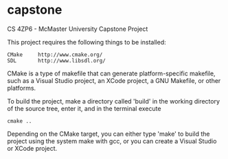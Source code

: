 capstone
========

CS 4ZP6 - McMaster University Capstone Project

This project requires the following things to be installed:

    CMake     http://www.cmake.org/
    SDL       http://www.libsdl.org/

CMake is a type of makefile that can generate platform-specific makefile, such as a Visual Studio project, an XCode
project, a GNU Makefile, or other platforms.

To build the project, make a directory called 'build' in the working directory of the source tree, enter it, and
in the terminal execute

    cmake ..

Depending on the CMake target, you can either type 'make' to build the project using the system make with gcc, or
you can create a Visual Studio or XCode project.